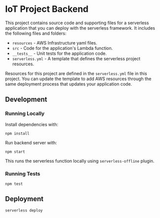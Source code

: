 # IoT Project Backend

This project contains source code and supporting files for a serverless application that you can deploy with the serverless framework. It includes the following files and folders:

- `resources` - AWS Infrastructure yaml files.
- `src` - Code for the application's Lambda function.
- `__tests__` - Unit tests for the application code. 
- `serverless.yml` - A template that defines the serverless project resources.

Resources for this project are defined in the `serverless.yml` file in this project. You can update the template to add AWS resources through the same deployment process that updates your application code.


## Development

### Running Locally

Install dependencies with:

```
npm install
```

Run backend server with:

```
npm start
```

This runs the serverless function locally using `serverless-offline` plugin.

### Running Tests
```
npm test
```


## Deployment

```
serverless deploy
```
